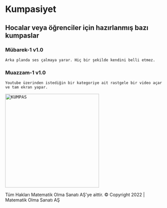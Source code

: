 # Kumpasiyet

## Hocalar veya öğrenciler için hazırlanmış bazı kumpaslar
### Mübarek-1 v1.0
    Arka planda ses çalmaya yarar. Hiç bir şekilde kendini belli etmez.
    
### Muazzam-1 v1.0
    Youtube üzerinden istediğin bir kategoriye ait rastgele bir video açar ve tam ekran yapar.
    
<kbd>    
<img src="https://www.merttools.com/wp-content/uploads/2020/03/monoblok_super_kumpas_100_mm.JPG.jpg" width="300" title="KUMPAS">
</kbd>

Tüm Hakları Matematik Olma Sanatı AŞ'ye aittir.
© Copyright 2022 | Matematik Olma Sanatı AŞ
